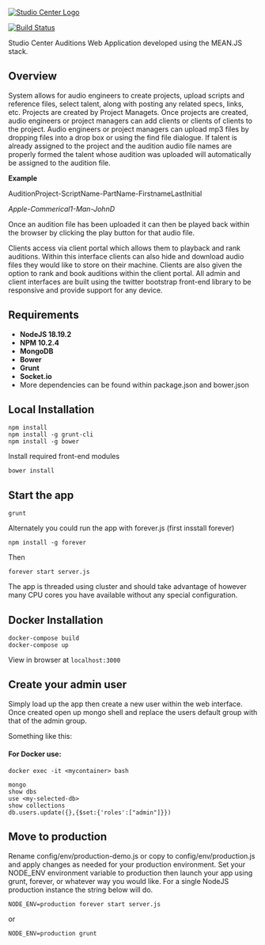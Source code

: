 [![Studio Center Logo](https://studiocenterauditions.com/img/small-sc-logo-white.png)](https://studiocenter.com/)

[![Build Status](https://travis-ci.org/Studio-Center/sc-auditions.svg?branch=master)](https://travis-ci.org/Studio-Center/sc-auditions)

Studio Center Auditions Web Application developed using the MEAN.JS stack.

## Overview

System allows for audio engineers to create projects, upload scripts and reference files, select talent, along with posting any related specs, links, etc. Projects are created by Project Managets. Once projects are created, audio engineers or project managers can add clients or clients of clients to the project. Audio engineers or project managers can upload mp3 files by dropping files into a drop box or using the find file dialogue. If talent is already assigned to the project and the audition audio file names are properly formed the talent whose audition was uploaded will automatically be assigned to the audition file.

**Example**

AuditionProject-ScriptName-PartName-FirstnameLastInitial

*Apple-Commerical1-Man-JohnD*

Once an audition file has been uploaded it can then be played back within the browser by clicking the play button for that audio file.

Clients access via client portal which allows them to playback and rank auditions. Within this interface clients can also hide and download audio files they would like to store on their machine. Clients are also given the option to rank and book auditions within the client portal. All admin and client interfaces are built using the twitter bootstrap front-end library to be responsive and provide support for any device.

## Requirements

- **NodeJS 18.19.2**
- **NPM 10.2.4**
- **MongoDB**
- **Bower**
- **Grunt**
- **Socket.io**
- More dependencies can be found within package.json and bower.json

## Local Installation

```
npm install
npm install -g grunt-cli
npm install -g bower
```

Install required front-end modules

```
bower install
```

## Start the app

```
grunt
```

Alternately you could run the app with forever.js (first insstall forever)
```
npm install -g forever
```
Then
```
forever start server.js
```

The app is threaded using cluster and should take advantage of however many CPU cores you have available without any special configuration.

## Docker Installation

```
docker-compose build
docker-compose up
```

View in browser at `localhost:3000`





## Create your admin user

Simply load up the app then create a new user within the web interface. Once created open up mongo shell and replace the users default group with that of the admin group.

Something like this:

#### For Docker use:

`docker exec -it <mycontainer> bash`

```
mongo
show dbs
use <my-selected-db>
show collections
db.users.update({},{$set:{'roles':["admin"]}})
```

## Move to production

Rename config/env/production-demo.js or copy to config/env/production.js and apply changes as needed for your production environment. Set your NODE_ENV environment variable to production then launch your app using grunt, forever, or whatever way you would like. For a single NodeJS production instance the string below will do.

```
NODE_ENV=production forever start server.js
```

or

```
NODE_ENV=production grunt
```
